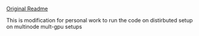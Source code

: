 [Original Readme](docs/README_org.md)

This is modification for personal work to run the code on distirbuted setup on multinode mult-gpu setups